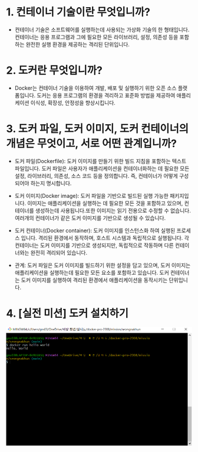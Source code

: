 # 1. 컨테이너 기술이란 무엇입니까?
- 컨테이너 기술은 소프트웨어를 실행하는데 사용되는 가상화 기술의 한 형태입니다. 컨테이너는 응용 프로그램과 그에 필요한 모든 라이브러리, 설정, 의존성 등을 포함하는 완전한 실행 환경을 제공하는 격리된 단위입니다.
# 2. 도커란 무엇입니까?
- Docker는 컨테이너 기술을 이용하여 개발, 배포 및 실행하기 위한 오픈 소스 플랫폼입니다. 도커는 응용 프로그램의 환경을 격리하고 표준화 방법을 제공하여 애플리케이션 이식성, 확장성, 안정성을 향상시킵니다.
# 3. 도커 파일, 도커 이미지, 도커 컨테이너의 개념은 무엇이고, 서로 어떤 관계입니까?
- 도커 파일(Dockerfile): 도커 이미지를 만들기 위한 빌드 지침을 포함하는 텍스트 파일입니다. 도커 파일은 사용자가 애플리케이션을 컨테이너화하는 데 필요한 모든 설정, 라이브러리, 의존성, 소스 코드 등을 정의합니다. 즉, 컨테이너가 어떻게 구성되어야 하는지 명시합니다.

- 도커 이미지(Docker image): 도커 파일을 기반으로 빌드된 실행 가능한 패키지입니다. 이미지는 애플리케이션을 실행하는 데 필요한 모든 것을 포함하고 있으며, 컨테이너를 생성하는데 사용됩니다.또한 이미지는 읽기 전용으로 수정할 수 없습니다. 여러개의 컨테이너가 같은 도커 이미지를 기반으로 생성될 수 있습니다.

- 도커 컨테이너(Docker container): 도커 이미지를 인스턴스화 하여 실행된 프로세스 입니다. 격리된 환경에서 동작하며, 호스트 시스템과 독립적으로 실행됩니다. 각 컨테이너는 도커 이미지를 기반으로 생성되지만, 독립적으로 작동하며 다른 컨테이너와는 완전히 격리되어 있습니다.

- 관계: 도커 파일은 도커 이미지를 빌드하기 위한 설정을 담고 있으며, 도커 이미지는 애플리케이션을 실행하는데 필요한 모든 요소를 포함하고 있습니다. 도커 컨테이너는 도커 이미지를 실행하여 격리된 환경에서 애플리케이션을 동작시키는 단위입니다.

# 4. [실전 미션] 도커 설치하기
![hello,world](./Hello,%20world.PNG)